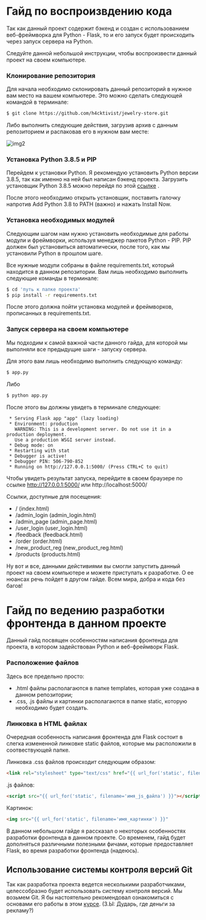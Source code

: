 # Гайд по воспроизвдению кода

Так как данный проект содержит бэкенд и создан с использованием веб-фреймворка для Python - Flask, то и его запуск будет происходить через запуск сервера на Python.

Следуйте данной небольшой инструкции, чтобы воспроизвести данный проект на своем компьютере.


### Клонирование репозитория
Для начала необходимо склонировать данный репозиторий в нужное вам место на вашем компьютере. Это можно сделать следующей командой в терминале:
```sh
$ git clone https://github.com/h4cktivist/jewelry-store.git
```
Либо выполнить следующие действия, загрузив архив с данным репозиторием и распаковав его в нужном вам месте:

![img2](https://user-images.githubusercontent.com/51692800/98440897-56440a80-211d-11eb-8608-8015397e073b.png)


### Установка Python 3.8.5 и PIP
Перейдем к установки Python. Я рекомендую установить Python версии 3.8.5, так как именно на ней был написан бэкенд проекта. Загрузить установщик Python 3.8.5 можно перейдя по этой [ссылке](https://www.python.org/ftp/python/3.8.5/python-3.8.5-amd64.exe) .

После этого необходимо открыть установщик, поставить галочку напротив Add Python 3.8 to PATH (важно) и нажать Install Now.


### Установка необходимых модулей
Следующим шагом нам нужно установить необходимые для работы модули и фреймворки, используя менеджер пакетов Python - PIP. PIP должен был установиться автоматически, после того, как мы установили Python в прошлом шаге.

Все нужные модули собраны в файле requirements.txt, который находится в данном репозитории. Вам лишь необходимо выполнить следующие команды в терминале:

```sh
$ cd 'путь к папке проекта'
$ pip install -r requirements.txt
```
После этого должна пойти установка модулей и фреймворков, прописанных в requirements.txt.


### Запуск сервера на своем компьютере
Мы подходим к самой важной части данного гайда, для которой мы выполняли все предыдущие шаги - запуску сервера.

Для этого вам лишь необходимо выполнить следующую команду: 

```sh
$ app.py
```

Либо
```sh
$ python app.py
```

После этого вы должны увидеть в терминале следующее:
```
 * Serving Flask app "app" (lazy loading)
 * Environment: production
   WARNING: This is a development server. Do not use it in a production deployment.
   Use a production WSGI server instead.
 * Debug mode: on
 * Restarting with stat
 * Debugger is active!
 * Debugger PIN: 506-790-852
 * Running on http://127.0.0.1:5000/ (Press CTRL+C to quit)
 ```
 
 Чтобы увидеть результат запуска, перейдите в своем браузере по ссылке http://127.0.0.1:5000/ или http://localhost:5000/
 

 Ссылки, доступные для посещения:
- / (index.html)
- /admin_login (admin_login.html)
- /admin_page (admin_page.html)
- /user_login (user_login.html)
- /feedback (feedback.html)
- /order (order.html)
- /new_product_reg (new_product_reg.html)
- /products (products.html)

Ну вот и все, данными дейстивиями вы смогли запустить данный проект на своем компьютере и можете приступать к разработке. О ее нюансах речь пойдет в другом гайде. Всем мира, добра и кода без багов!


# Гайд по ведению разработки фронтенда в данном проекте
Данный гайд посвящен особенностям написания фронтенда для проекта, в котором задействован Python и веб-фреймворк Flask.

### Расположение файлов
Здесь все предельно просто:
- .html файлы располагаются в папке templates, которая уже создана в данном репозитории;
- .css, .js файлы и картинки располагаются в папке static, которую необходимо будет создать.

### Линковка в HTML файлах
Очередная особенность написания фронтенда для Flask состоит в слегка измененной линковке static файлов, которые мы расположили в соотвествующей папке.

Линковка .css файлов происходит следующим образом:
```html
<link rel="stylesheet" type="text/css" href="{{ url_for('static', filename='имя_css_файла') }}">
```
.js файлов:
```html
<script src="{{ url_for('static', filename='имя_js_файла') }}"></script>
```
Картинок:
```html
<img src="{{ url_for('static', filename='имя_картинки') }}"
```

В данном небольшом гайде я рассказал о некоторых особенностях разработки фронтенда в данном проекте. Со временем, гайд будет дополняться различными полезными фичами, которые предоставляет Flask, во время разработки фронтенда (надеюсь). 

## Использование системы контроля версий Git

Так как разработка проекта ведется несколькими разработчиками, целессобразно будет использовать систему контроля версий. Мы возьмем Git. Я бы настоятельно рекомендовал ознакомиться с основами его работы в этом [курсе](https://www.youtube.com/playlist?list=PL0lO_mIqDDFUesRNkeg46TDd5I6r7p2PI). (З.Ы: Дударь, где деньги за рекламу?)
